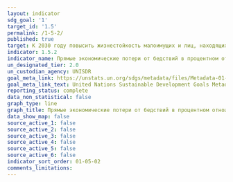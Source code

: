 ```yaml
---
layout: indicator
sdg_goal: '1'
target_id: '1.5'
permalink: /1-5-2/
published: true
target: К 2030 году повысить жизнестойкость малоимущих и лиц, находящихся в уязвимом положении, и уменьшить их незащищенность и уязвимость перед вызванными изменением климата экстремальными явлениями и другими экономическими, социальными и экологическими потрясениями и бедствиями
indicator: 1.5.2
indicator_name: Прямые экономические потери от бедствий в процентном отношении к мировому валовому внутреннему продукту (ВВП)
un_designated_tier: 2.0
un_custodian_agency: UNISDR
goal_meta_link: https://unstats.un.org/sdgs/metadata/files/Metadata-01-05-02.pdf
goal_meta_link_text: United Nations Sustainable Development Goals Metadata (pdf 894kB)
reporting_status: complete
data_non_statistical: false
graph_type: line
graph_title: Прямые экономические потери от бедствий в процентном отношении к мировому валовому внутреннему продукту (ВВП)
data_show_map: false
source_active_1: false
source_active_2: false
source_active_3: false
source_active_4: false
source_active_5: false
source_active_6: false
indicator_sort_order: 01-05-02
comments_limitations: 
---
```

